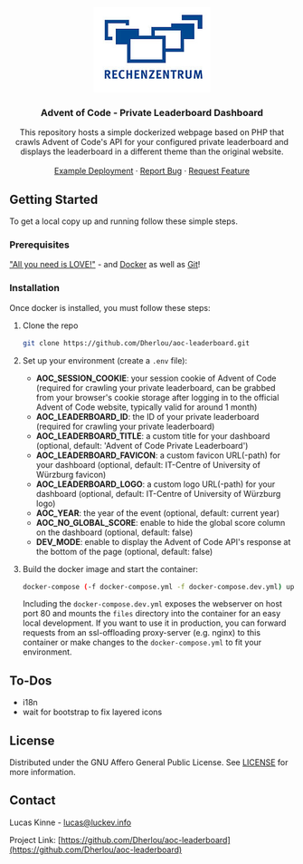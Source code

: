 <p align="center">
  <a href="https://github.com/JungesMuensterschwarzach/App">
    <img src="files/assets/imgs/logo.png" alt="Logo">
  </a>

  <h3 align="center">Advent of Code - Private Leaderboard Dashboard</h3>

  <p align="center">
    This repository hosts a simple dockerized webpage based on PHP that crawls Advent of Code's API for your configured private leaderboard and displays the leaderboard in a different theme than the original website.
    <br />
    <br />
    <a href="https://luckev.info/aoc-leaderboard-rzuw/">Example Deployment</a>
    ·
    <a href="https://github.com/Dherlou/aoc-leaderboard/issues">Report Bug</a>
    ·
    <a href="https://github.com/Dherlou/aoc-leaderboard/issues">Request Feature</a>
  </p>
</p>


## Getting Started

To get a local copy up and running follow these simple steps.

### Prerequisites

["All you need is LOVE!"](https://youtu.be/_7xMfIp-irg) - and [Docker](https://www.docker.com/) as well as [Git](https://git-scm.com/)!

### Installation

Once docker is installed, you must follow these steps:

1. Clone the repo
   ```sh
   git clone https://github.com/Dherlou/aoc-leaderboard.git
   ```
2. Set up your environment (create a `.env` file):
    * <strong>AOC_SESSION_COOKIE</strong>: your session cookie of Advent of Code (required for crawling your private leaderboard, can be grabbed from your browser's cookie storage after logging in to the official Advent of Code website, typically valid for around 1 month)
    * <strong>AOC_LEADERBOARD_ID</strong>: the ID of your private leaderboard (required for crawling your private leaderboard)
    * <strong>AOC_LEADERBOARD_TITLE</strong>: a custom title for your dashboard (optional, default: 'Advent of Code Private Leaderboard')
    * <strong>AOC_LEADERBOARD_FAVICON</strong>: a custom favicon URL(-path) for your dashboard (optional, default: IT-Centre of University of Würzburg favicon)
    * <strong>AOC_LEADERBOARD_LOGO</strong>: a custom logo URL(-path) for your dashboard (optional, default: IT-Centre of University of Würzburg logo)
    * <strong>AOC_YEAR</strong>: the year of the event (optional, default: current year)
    * <strong>AOC_NO_GLOBAL_SCORE</strong>: enable to hide the global score column on the dashboard (optional, default: false)
    * <strong>DEV_MODE</strong>: enable to display the Advent of Code API's response at the bottom of the page (optional, default: false)

3. Build the docker image and start the container:
    ```sh
    docker-compose (-f docker-compose.yml -f docker-compose.dev.yml) up -d
    ```
    Including the `docker-compose.dev.yml` exposes the webserver on host port 80 and mounts the `files` directory into the container for an easy local development.
    If you want to use it in production, you can forward requests from an ssl-offloading proxy-server (e.g. nginx) to this container or make changes to the `docker-compose.yml` to fit your environment.


## To-Dos

* i18n
* wait for bootstrap to fix layered icons


## License

Distributed under the GNU Affero General Public License. See [LICENSE](./LICENSE) for more information.


## Contact

Lucas Kinne - lucas@luckev.info

Project Link: [https://github.com/Dherlou/aoc-leaderboard](https://github.com/Dherlou/aoc-leaderboard)
